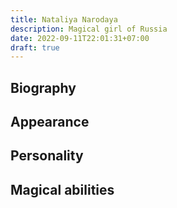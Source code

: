 ```yaml
---
title: Nataliya Narodaya
description: Magical girl of Russia
date: 2022-09-11T22:01:31+07:00
draft: true
---
```


## Biography

## Appearance

## Personality

## Magical abilities

